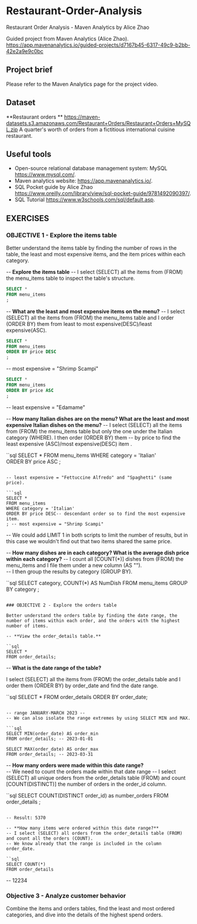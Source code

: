 # Restaurant-Order-Analysis
Restaurant Order Analysis - Maven Analytics by Alice Zhao

Guided project from Maven Analytics (Alice Zhao). 
<https://app.mavenanalytics.io/guided-projects/d7167b45-6317-49c9-b2bb-42e2a9e9c0bc>

## Project brief

Please refer to the Maven Analytics page for the project video. 

## Dataset 

**Restaurant orders ** <https://maven-datasets.s3.amazonaws.com/Restaurant+Orders/Restaurant+Orders+MySQL.zip> 
A quarter's worth of orders from a fictitious international cuisine restaurant.

## Useful tools

- Open-source relational database management system: MySQL <https://www.mysql.com/>.
- Maven analytics website: <https://app.mavenanalytics.io/>.
- SQL Pocket guide by Alice Zhao <https://www.oreilly.com/library/view/sql-pocket-guide/9781492090397/>.
- SQL Tutorial <https://www.w3schools.com/sql/default.asp>.


## EXERCISES

### OBJECTIVE 1 - Explore the items table

Better understand the items table by finding the number of rows in the table, the least and most expensive items, and the item prices within each category.

-- **Explore the items table**
-- I select (SELECT) all the items from (FROM) the menu_items table to inspect the table's structure. 

``` sql
SELECT * 
FROM menu_items
;
```

-- **What are the least and most expensive items on the menu?**
-- I select (SELECT) all the items from (FROM) the menu_items table and I order (ORDER BY) them from least to most expensive(DESC)/least expensive(ASC). 

``` sql
SELECT *
FROM menu_items
ORDER BY price DESC
;
```
-- most expensive = "Shrimp Scampi"

```sql
SELECT *
FROM menu_items
ORDER BY price ASC
;
```

-- least expensive = "Edamame"

-- **How many Italian dishes are on the menu? What are the least and most expensive Italian dishes on the menu?**
-- I select (SELECT) all the items from (FROM) the menu_items table but only the one under the Italian category (WHERE). I then order (ORDER BY) them 
-- by price to find the least expensive (ASC)/most expensive(DESC) item . 

``sql 
SELECT *
FROM menu_items
WHERE category = 'Italian'  
ORDER BY price ASC 
; 
```

-- least expensive = "Fettuccine Alfredo" and "Spaghetti" (same price). 

```sql
SELECT *
FROM menu_items
WHERE category = 'Italian'
ORDER BY price DESC-- descendant order so to find the most expensive item. 
; -- most expensive = "Shrimp Scampi"
```

-- We could add LIMIT 1 in both scripts to limit the number of results, but in this case we wouldn't find out that two items shared the same price. 

-- **How many dishes are in each category? What is the average dish price within each category?**
-- I count all [COUNT(*)] dishes  from (FROM) the menu_items and I file them under a new column (AS "").  
-- I then group the results by category (GROUP BY).

``sql 
SELECT category, COUNT(*) AS NumDish 
FROM menu_items
GROUP BY category 
;
```

### OBJECTIVE 2 - Explore the orders table

Better understand the orders table by finding the date range, the number of items within each order, and the orders with the highest number of items.

-- **View the order_details table.**

``sql
SELECT *
FROM order_details;
```

-- **What is the date range of the table?**

I select (SELECT) all the items from (FROM) the order_details table and I order them (ORDER BY) by order_date and find the date range. 

``sql
SELECT *
FROM order_details
ORDER BY order_date;
```

-- range JANUARY-MARCH 2023 -- 
-- We can also isolate the range extremes by using SELECT MIN and MAX.

```sql 
SELECT MIN(order_date) AS order_min
FROM order_details; -- 2023-01-01

SELECT MAX(order_date) AS order_max 
FROM order_details; -- 2023-03-31
```

-- **How many orders were made within this date range?**  
-- We need to count the orders made within that date range
-- I select (SELECT) all unique orders from the order_details table (FROM) and count [COUNT(DISTINCT)] the number of orders in the order_id column. 

``sql
SELECT COUNT(DISTINCT order_id) as number_orders 
FROM order_details 
;
```
 
-- Result: 5370

-- **How many items were ordered within this date range?**
-- I select (SELECT) all orders from the order_details table (FROM) and count all the orders (COUNT).
-- We know already that the range is included in the column order_date. 

``sql
SELECT COUNT(*) 
FROM order_details
```

-- 12234


### Objective 3 - Analyze customer behavior

Combine the items and orders tables, find the least and most ordered categories, and dive into the details of the highest spend orders.
